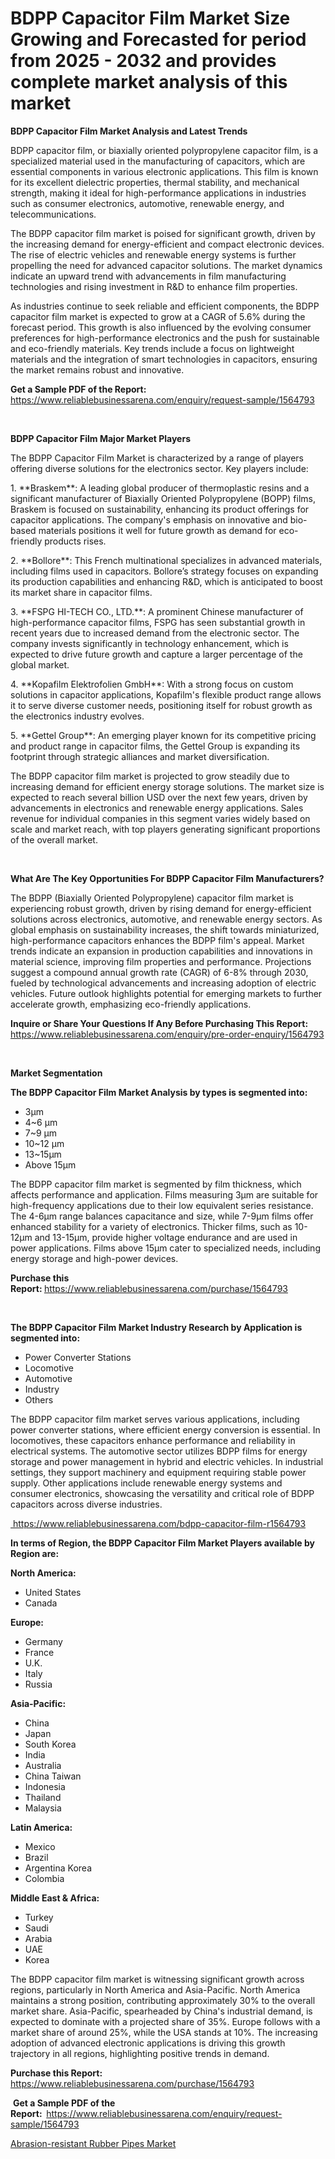 <p><h1>BDPP Capacitor Film Market Size Growing and Forecasted for period from 2025 - 2032 and provides complete market analysis of this market</h1></p><p><strong>BDPP Capacitor Film Market Analysis and Latest Trends</strong></p>
<p><p>BDPP capacitor film, or biaxially oriented polypropylene capacitor film, is a specialized material used in the manufacturing of capacitors, which are essential components in various electronic applications. This film is known for its excellent dielectric properties, thermal stability, and mechanical strength, making it ideal for high-performance applications in industries such as consumer electronics, automotive, renewable energy, and telecommunications.</p><p>The BDPP capacitor film market is poised for significant growth, driven by the increasing demand for energy-efficient and compact electronic devices. The rise of electric vehicles and renewable energy systems is further propelling the need for advanced capacitor solutions. The market dynamics indicate an upward trend with advancements in film manufacturing technologies and rising investment in R&D to enhance film properties. </p><p>As industries continue to seek reliable and efficient components, the BDPP capacitor film market is expected to grow at a CAGR of 5.6% during the forecast period. This growth is also influenced by the evolving consumer preferences for high-performance electronics and the push for sustainable and eco-friendly materials. Key trends include a focus on lightweight materials and the integration of smart technologies in capacitors, ensuring the market remains robust and innovative.</p></p>
<p><strong>Get a Sample PDF of the Report:&nbsp;</strong> <a href="https://www.reliablebusinessarena.com/enquiry/request-sample/1564793?utm_campaign=1948&utm_medium=2&utm_source=Github&utm_content=ia&utm_term=01022025&utm_id=bdpp-capacitor-film">https://www.reliablebusinessarena.com/enquiry/request-sample/1564793</a></p>
<p>&nbsp;</p>
<p><strong>BDPP Capacitor Film Major Market Players</strong></p>
<p><p>The BDPP Capacitor Film Market is characterized by a range of players offering diverse solutions for the electronics sector. Key players include:</p><p>1. **Braskem**: A leading global producer of thermoplastic resins and a significant manufacturer of Biaxially Oriented Polypropylene (BOPP) films, Braskem is focused on sustainability, enhancing its product offerings for capacitor applications. The company's emphasis on innovative and bio-based materials positions it well for future growth as demand for eco-friendly products rises.</p><p>2. **Bollore**: This French multinational specializes in advanced materials, including films used in capacitors. Bollore’s strategy focuses on expanding its production capabilities and enhancing R&D, which is anticipated to boost its market share in capacitor films.</p><p>3. **FSPG HI-TECH CO., LTD.**: A prominent Chinese manufacturer of high-performance capacitor films, FSPG has seen substantial growth in recent years due to increased demand from the electronic sector. The company invests significantly in technology enhancement, which is expected to drive future growth and capture a larger percentage of the global market.</p><p>4. **Kopafilm Elektrofolien GmbH**: With a strong focus on custom solutions in capacitor applications, Kopafilm's flexible product range allows it to serve diverse customer needs, positioning itself for robust growth as the electronics industry evolves.</p><p>5. **Gettel Group**: An emerging player known for its competitive pricing and product range in capacitor films, the Gettel Group is expanding its footprint through strategic alliances and market diversification.</p><p>The BDPP capacitor film market is projected to grow steadily due to increasing demand for efficient energy storage solutions. The market size is expected to reach several billion USD over the next few years, driven by advancements in electronics and renewable energy applications. Sales revenue for individual companies in this segment varies widely based on scale and market reach, with top players generating significant proportions of the overall market.</p></p>
<p>&nbsp;</p>
<p><strong>What Are The Key Opportunities For BDPP Capacitor Film Manufacturers?</strong></p>
<p><p>The BDPP (Biaxially Oriented Polypropylene) capacitor film market is experiencing robust growth, driven by rising demand for energy-efficient solutions across electronics, automotive, and renewable energy sectors. As global emphasis on sustainability increases, the shift towards miniaturized, high-performance capacitors enhances the BDPP film's appeal. Market trends indicate an expansion in production capabilities and innovations in material science, improving film properties and performance. Projections suggest a compound annual growth rate (CAGR) of 6-8% through 2030, fueled by technological advancements and increasing adoption of electric vehicles. Future outlook highlights potential for emerging markets to further accelerate growth, emphasizing eco-friendly applications.</p></p>
<p><strong>Inquire or Share Your Questions If Any Before Purchasing This Report:</strong> <a href="https://www.reliablebusinessarena.com/enquiry/pre-order-enquiry/1564793?utm_campaign=1948&utm_medium=2&utm_source=Github&utm_content=ia&utm_term=01022025&utm_id=bdpp-capacitor-film">https://www.reliablebusinessarena.com/enquiry/pre-order-enquiry/1564793</a></p>
<p>&nbsp;</p>
<p><strong>Market Segmentation</strong></p>
<p><strong>The BDPP Capacitor Film Market Analysis by types is segmented into:</strong></p>
<p><ul><li>3μm</li><li>4~6 μm</li><li>7~9 μm</li><li>10~12 μm</li><li>13~15μm</li><li>Above 15μm</li></ul></p>
<p><p>The BDPP capacitor film market is segmented by film thickness, which affects performance and application. Films measuring 3μm are suitable for high-frequency applications due to their low equivalent series resistance. The 4-6μm range balances capacitance and size, while 7-9μm films offer enhanced stability for a variety of electronics. Thicker films, such as 10-12μm and 13-15μm, provide higher voltage endurance and are used in power applications. Films above 15μm cater to specialized needs, including energy storage and high-power devices.</p></p>
<p><strong>Purchase this Report:&nbsp;</strong><a href="https://www.reliablebusinessarena.com/purchase/1564793?utm_campaign=1948&utm_medium=2&utm_source=Github&utm_content=ia&utm_term=01022025&utm_id=bdpp-capacitor-film">https://www.reliablebusinessarena.com/purchase/1564793</a></p>
<p>&nbsp;</p>
<p><strong>The BDPP Capacitor Film Market Industry Research by Application is segmented into:</strong></p>
<p><ul><li>Power Converter Stations</li><li>Locomotive</li><li>Automotive</li><li>Industry</li><li>Others</li></ul></p>
<p><p>The BDPP capacitor film market serves various applications, including power converter stations, where efficient energy conversion is essential. In locomotives, these capacitors enhance performance and reliability in electrical systems. The automotive sector utilizes BDPP films for energy storage and power management in hybrid and electric vehicles. In industrial settings, they support machinery and equipment requiring stable power supply. Other applications include renewable energy systems and consumer electronics, showcasing the versatility and critical role of BDPP capacitors across diverse industries.</p></p>
<p><a href="https://www.reliablebusinessarena.com/bdpp-capacitor-film-r1564793?utm_campaign=1948&utm_medium=2&utm_source=Github&utm_content=ia&utm_term=01022025&utm_id=bdpp-capacitor-film">&nbsp;https://www.reliablebusinessarena.com/bdpp-capacitor-film-r1564793</a></p>
<p><strong>In terms of Region, the BDPP Capacitor Film Market Players available by Region are:</strong></p>
<p>
    <p> <strong> North America: </strong>
        <ul>
            <li>United States</li>
            <li>Canada</li>
        </ul>
        </p> 
    <p> <strong> Europe: </strong>
        <ul>
            <li>Germany</li>
            <li>France</li>
            <li>U.K.</li>
            <li>Italy</li>
            <li>Russia</li>
        </ul>
        </p> 
    <p> <strong> Asia-Pacific: </strong>
        <ul>
            <li>China</li>
            <li>Japan</li>
            <li>South Korea</li>
            <li>India</li>
            <li>Australia</li>
            <li>China Taiwan</li>
            <li>Indonesia</li>
            <li>Thailand</li>
            <li>Malaysia</li>
        </ul>
        </p> 
    <p> <strong> Latin America: </strong>
        <ul>
            <li>Mexico</li>
            <li>Brazil</li>
            <li>Argentina Korea</li>
            <li>Colombia</li>
        </ul>
        </p> 
    <p> <strong> Middle East & Africa: </strong>
        <ul>
            <li>Turkey</li>
            <li>Saudi</li>
            <li>Arabia</li>
            <li>UAE</li>
            <li>Korea</li>
        </ul>
    </p>
    </p>
<p><p>The BDPP capacitor film market is witnessing significant growth across regions, particularly in North America and Asia-Pacific. North America maintains a strong position, contributing approximately 30% to the overall market share. Asia-Pacific, spearheaded by China's industrial demand, is expected to dominate with a projected share of 35%. Europe follows with a market share of around 25%, while the USA stands at 10%. The increasing adoption of advanced electronic applications is driving this growth trajectory in all regions, highlighting positive trends in demand.</p></p>
<p><strong>Purchase this Report: </strong><a href="https://www.reliablebusinessarena.com/purchase/1564793?utm_campaign=1948&utm_medium=2&utm_source=Github&utm_content=ia&utm_term=01022025&utm_id=bdpp-capacitor-film">https://www.reliablebusinessarena.com/purchase/1564793</a></p>
<p>&nbsp;<strong>Get a Sample PDF of the Report:&nbsp;&nbsp;</strong><a href="https://www.reliablebusinessarena.com/enquiry/request-sample/1564793?utm_campaign=1948&utm_medium=2&utm_source=Github&utm_content=ia&utm_term=01022025&utm_id=bdpp-capacitor-film">https://www.reliablebusinessarena.com/enquiry/request-sample/1564793</a></p>
<p><strong></strong></p>
<p><p><a href="https://github.com/rahu1506/Market-Research-Report-List-6/blob/main/abrasion-resistant-rubber-pipes-market.md?utm_campaign=1948&utm_medium=2&utm_source=Github&utm_content=ia&utm_term=01022025&utm_id=bdpp-capacitor-film">Abrasion-resistant Rubber Pipes Market</a></p></p>